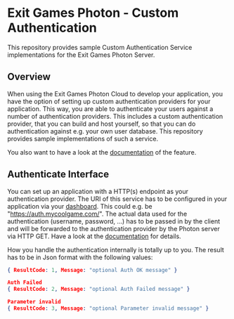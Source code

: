 Exit Games Photon - Custom Authentication
=========================================

This repository provides sample Custom Authentication Service implementations for the Exit Games Photon Server.

## Overview

When using the Exit Games Photon Cloud to develop your application, you have the option of setting up custom authentication providers for your application. This way, you are able to authenticate your users against a number of authentication providers. This includes a custom authentication provider, that you can build and host yourself, so that you can do authentication against e.g. your own user database. This repository provides sample implementations of such a service.

You also want to have a look at the [documentation](http://doc.exitgames.com/photon-cloud/CustomAuthentication/) of the feature.

## Authenticate Interface

You can set up an application with a HTTP(s) endpoint as your authentication provider. The URI of this service has to be configured in your application via your [dashboard](https://cloud.exitgames.com/dashboard). This could e.g. be "https://auth.mycoolgame.com/".
The actual data used for the authentication (username, password, ...) has to be passed in by the client and will be forwarded to the authentication provider by the Photon server via HTTP GET. Have a look at the [documentation](http://doc.exitgames.com/photon-cloud/CustomAuthentication/) for details.

How you handle the authentication internally is totally up to you.
The result has to be in Json format with the following values:

```json
{ ResultCode: 1, Message: "optional Auth OK message" }

Auth Failed
{ ResultCode: 2, Message: "optional Auth Failed message" }

Parameter invalid
{ ResultCode: 3, Message: "optional Parameter invalid message" }
```
